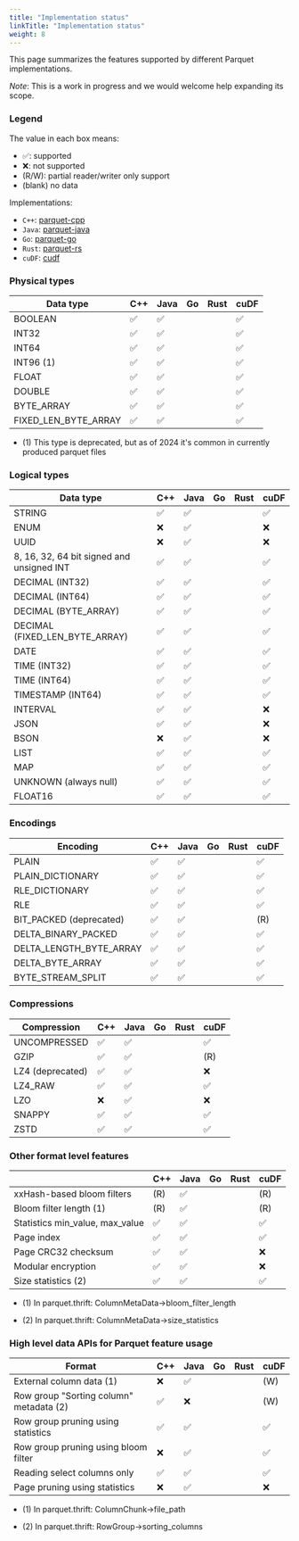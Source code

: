 ```yaml
---
title: "Implementation status"
linkTitle: "Implementation status"
weight: 8
---
```


This page summarizes the features supported by different Parquet
implementations.

*Note*: This is a work in progress and we would welcome help expanding its scope.

### Legend
The value in each box means:
* ✅: supported
* ❌: not supported
* (R/W): partial reader/writer only support
* (blank) no data

Implementations:
* `C++`: [parquet-cpp](https://github.com/apache/arrow/tree/main/cpp/src/parquet)
* `Java`: [parquet-java](https://github.com/apache/parquet-java)
* `Go`: [parquet-go](https://github.com/apache/arrow-go/tree/main/parquet)
* `Rust`: [parquet-rs](https://github.com/apache/arrow-rs/blob/main/parquet/README.md)
* `cuDF`: [cudf](https://github.com/rapidsai/cudf)



### Physical types

| Data type                                 | C++   | Java  | Go    | Rust  | cuDF  |
| ----------------------------------------- | ----- | ----- | ----- | ----- | ----- |
| BOOLEAN                                   |  ✅   |  ✅   |       |       |  ✅   |
| INT32                                     |  ✅   |  ✅   |       |       |  ✅   |
| INT64                                     |  ✅   |  ✅   |       |       |  ✅   |
| INT96 (1)                                 |  ✅   |  ✅   |       |       |  ✅   |
| FLOAT                                     |  ✅   |  ✅   |       |       |  ✅   |
| DOUBLE                                    |  ✅   |  ✅   |       |       |  ✅   |
| BYTE_ARRAY                                |  ✅   |  ✅   |       |       |  ✅   |
| FIXED_LEN_BYTE_ARRAY                      |  ✅   |  ✅   |       |       |  ✅   |

* \(1) This type is deprecated, but as of 2024 it's common in currently produced parquet files


### Logical types

| Data type                                 | C++   | Java  | Go    | Rust  | cuDF  |
| ----------------------------------------- | ----- | ----- | ----- | ----- | ----- |
| STRING                                    |  ✅   |  ✅   |       |       |  ✅   |
| ENUM                                      |  ❌   |  ✅   |       |       |  ❌   |
| UUID                                      |  ❌   |  ✅   |       |       |  ❌   |
| 8, 16, 32, 64 bit signed and unsigned INT |  ✅   |  ✅   |       |       |  ✅   |
| DECIMAL (INT32)                           |  ✅   |  ✅   |       |       |  ✅   |
| DECIMAL (INT64)                           |  ✅   |  ✅   |       |       |  ✅   |
| DECIMAL (BYTE_ARRAY)                      |  ✅   |  ✅   |       |       |  ✅   |
| DECIMAL (FIXED_LEN_BYTE_ARRAY)            |  ✅   |  ✅   |       |       |  ✅   |
| DATE                                      |  ✅   |  ✅   |       |       |  ✅   |
| TIME (INT32)                              |  ✅   |  ✅   |       |       |  ✅   |
| TIME (INT64)                              |  ✅   |  ✅   |       |       |  ✅   |
| TIMESTAMP (INT64)                         |  ✅   |  ✅   |       |       |  ✅   |
| INTERVAL                                  |  ✅   |  ✅   |       |       |  ❌   |
| JSON                                      |  ✅   |  ✅   |       |       |  ❌   |
| BSON                                      |  ❌   |  ✅   |       |       |  ❌   |
| LIST                                      |  ✅   |  ✅   |       |       |  ✅   |
| MAP                                       |  ✅   |  ✅   |       |       |  ✅   |
| UNKNOWN (always null)                     |  ✅   |  ✅   |       |       |  ✅   |
| FLOAT16                                   |  ✅   |  ✅   |       |       |  ✅   |

### Encodings

| Encoding                                  | C++   | Java  | Go    | Rust  | cuDF  |
| ----------------------------------------- | ----- | ----- | ----- | ----- | ----- |
| PLAIN                                     |  ✅   |  ✅   |       |       |  ✅   |
| PLAIN_DICTIONARY                          |  ✅   |  ✅   |       |       |  ✅   |
| RLE_DICTIONARY                            |  ✅   |  ✅   |       |       |  ✅   |
| RLE                                       |  ✅   |  ✅   |       |       |  ✅   |
| BIT_PACKED (deprecated)                   |  ✅   |  ✅   |       |       |  (R)  |
| DELTA_BINARY_PACKED                       |  ✅   |  ✅   |       |       |  ✅   |
| DELTA_LENGTH_BYTE_ARRAY                   |  ✅   |  ✅   |       |       |  ✅   |
| DELTA_BYTE_ARRAY                          |  ✅   |  ✅   |       |       |  ✅   |
| BYTE_STREAM_SPLIT                         |  ✅   |  ✅   |       |       |  ✅   |

### Compressions

| Compression                               | C++   | Java  | Go    | Rust  | cuDF  |
| ----------------------------------------- | ----- | ----- | ----- | ----- | ----- |
| UNCOMPRESSED                              |  ✅   |  ✅   |       |       |  ✅   |
| GZIP                                      |  ✅   |  ✅   |       |       |  (R)  |
| LZ4 (deprecated)                          |  ✅   |  ✅   |       |       |  ❌   |
| LZ4_RAW                                   |  ✅   |  ✅   |       |       |  ✅   |
| LZO                                       |  ❌   |  ✅   |       |       |  ❌   |
| SNAPPY                                    |  ✅   |  ✅   |       |       |  ✅   |
| ZSTD                                      |  ✅   |  ✅   |       |       |  ✅   |

### Other format level features

|                                           | C++   | Java  | Go    | Rust  | cuDF  |
| ----------------------------------------- | ----- | ----- | ----- | ----- | ----- |
| xxHash-based bloom filters                |  (R)  |  ✅   |       |       |  (R)  |
| Bloom filter length (1)                   |  (R)  |  ✅   |       |       |  (R)  |
| Statistics min_value, max_value           |  ✅   |  ✅   |       |       |  ✅   |
| Page index                                |  ✅   |  ✅   |       |       |  ✅   |
| Page CRC32 checksum                       |  ✅   |  ✅   |       |       |  ❌   |
| Modular encryption                        |  ✅   |  ✅   |       |       |  ❌   |
| Size statistics (2)                       |  ✅   |  ✅   |       |       |  ✅   |


* \(1) In parquet.thrift: ColumnMetaData->bloom_filter_length

* \(2) In parquet.thrift: ColumnMetaData->size_statistics

### High level data APIs for Parquet feature usage

| Format                                       | C++   | Java  | Go    | Rust  | cuDF  |
| -------------------------------------------- | ----- | ----- | ----- | ----- | ----- |
| External column data (1)                     |  ❌   |  ✅   |       |       |  (W)  |
| Row group "Sorting column" metadata (2)      |  ✅   |  ❌   |       |       |  (W)  |
| Row group pruning using statistics           |  ✅   |  ✅   |       |       |  ✅   |
| Row group pruning using bloom filter         |  ❌   |  ✅   |       |       |  ✅   |
| Reading select columns only                  |  ✅   |  ✅   |       |       |  ✅   |
| Page pruning using statistics                |  ❌   |  ✅   |       |       |  ❌   |


* \(1) In parquet.thrift: ColumnChunk->file_path

* \(2) In parquet.thrift: RowGroup->sorting_columns
